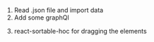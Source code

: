 1. Read .json file and import data
2. Add some graphQl
3) react-sortable-hoc for dragging the elements
